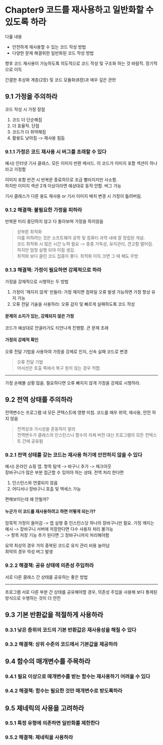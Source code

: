 # Chapter9 코드를 재사용하고 일반화할 수 있도록 하라

다룰 내용
- 안전하게 재사용할 수 있는 코드 작성 방법
- 다양한 문제 해결위한 일반화된 코드 작성 방법

향후 코드 재사용이 가능하도록 의도적으로 코드 작성 및 구조화 하는 것 바람직. 장기적으로 이득

간결한 추상화 계층(2장) 및 코드 모듈화(8장)과 매우 깊은 관련

## 9.1 가정을 주의하라

코드 작성 시 가정
장점
1. 코드 더 단순해짐
2. 더 효율적.
단점
1. 코드가 더 취약해짐
2. 활용도 낮아짐 -> 재사용 힘듬

### 9.1.1 가정은 코드 재사용 시 버그를 초래할 수 있다

예시) 인터넷 기사 클래스. 모든 이미지 반환 메서드. 이 코드가 이미지 포함 섹션이 하나라고 가정함

이미지 포함 반견 시 반복문 종료하므로 조금 빨라지지만 사소함.  
하지만 이미지 섹션 2개 이상이라면 예상대로 동작 안함. 버그 가능

기사 클래스가 다른 용도 재사용 or 기사 이미지 배치 변경 시 가정이 틀려버림.

### 9.1.2 해결책: 불필요한 가정을 피하라

반복문 미리 중단하지 않고 다 돌아보며 가정을 하지않음

>섣부른 최적화  
이를 피하려는 것은 소프트웨어 공학 및 컴퓨터 과학 내에 잘 정립된 개념.  
코드 최적화 시 많은 시간 노력 필요 -> 종종 가독성, 유지관리, 견고함 떨어짐. 하지만 엄청 실행 되야 이점 생김.  
최적화 보다 클린 코드 집중이 좋다. 최적화 이득 크면 그 때 해도 무방

### 9.1.3 해결책: 가정이 필요하면 강제적으로 하라 

가정을 강제적으로 시행하는 두 방법
1. 가정이 '깨지지 않게' 만들라: 가정 깨지면 컴파일 오류 발생 가능하면 가정 항상 유지 가능
2. 오류 전달 기술을 사용하라: 오류 감지 및 빠르게 실패하도록 코드 작성

#### 문제의 소지가 있는, 강제되지 않은 가정

코드가 예상대로 안굴러가도 티안나게 진행함. 큰 문제 초래

#### 가정의 강제적 확인

오류 전달 기법을 사용하여 가정을 강제로 인지, 신속 실패 코드로 변경

>오류 전달 기법  
어서션은 호출 쪽에서 복구 원치 않는 경우 적합.

---

가정 손해볼 상황 많음. 필요하다면 오류 빠지지 않게 가정을 강제로 시행하라.

## 9.2 전역 상태를 주의하라

전역변수는 프로그램 내 모든 콘텍스트에 영향 미침. 코드를 매우 취약, 재사용, 안전 하지 않음

>전역성과 가시성을 혼동하지 말라  
전역변수가 클래스의 인스턴스나 함수의 자체 버전 대신 프로그램의 모든 컨텍스트 간에 공유됨

### 9.2.1 전역 상태를 갖는 코드는 재사용 하기에 안전하지 않을 수 있다

예시) 온라인 쇼핑 앱. 항목 탐색 -> 바구니 추가 -> 체크아웃  
장바구니가 많은 부분 접근할 수 있어야 하는 상태. 전역 처리 한다면  
1. 인스턴스와 연결되지 않음
2. 어디서나 장바구니 호출 및 액세스 가능

편해보이는데 왜 안될까?

#### 누군가 이 코드를 재사용하려고 하면 어떻게 되는가?

암묵적 가정이 들어감 -> 앱 실행 중 인스턴스당 하나의 장바구니만 필요.
가정 깨지는 예시
-> 장바구니 서버에 저장한다면 다수 사용자 처리 불가능  
-> 항목 저장 기능 추가 된다면 그 장바구니까지 처리해야함

요약
최상의 경우 거의 중복된 코드로 유지 관리 비용 늘어남  
최악의 경우 악성 버그 발생

### 9.2.2 해결책: 공유 상태에 의존성 주입하라

서로 다른 클래스 간 상태를 공유하는 좋은 방법

---

프로그램 서로 다른 부분 간 상태를 공유해야할 경우, 의존성 주입을 사용해 보다 통제된 방식으로 수행하는 것이 더 안전

## 9.3 기본 반환값을 적절하게 사용하라



### 9.3.1 낮은 층위의 코드의 기본 반환값은 재사용성을 해칠 수 있다



### 9.3.2 해결책: 상위 수준의 코드에서 기본값을 제공하라



## 9.4 함수의 매개변수를 주목하라



### 9.4.1 필요 이상으로 매개변수를 받는 함수는 재사용하기 어려울 수 있다



### 9.4.2 해결책: 함수는 필요한 것만 매개변수로 받도록하라



## 9.5 제네릭의 사용을 고려하라



### 9.5.1 특정 유형에 의존하면 일반화를 제한한다



### 9.5.2 해결책: 제네릭을 사용하라





